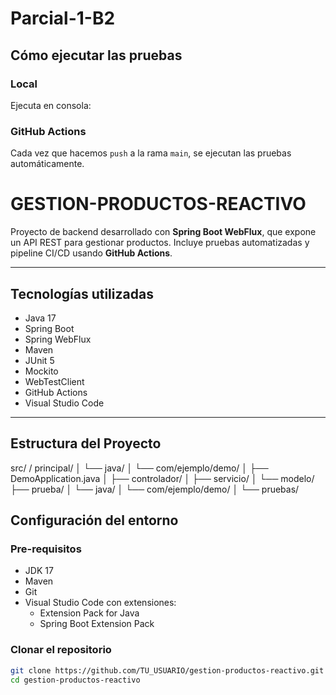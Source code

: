 # Parcial-1-B2

## Cómo ejecutar las pruebas

### Local
Ejecuta en consola:

### GitHub Actions
Cada vez que hacemos `push` a la rama `main`, se ejecutan las pruebas automáticamente.

# GESTION-PRODUCTOS-REACTIVO

Proyecto de backend desarrollado con **Spring Boot WebFlux**, que expone un API REST para gestionar productos. Incluye pruebas automatizadas y pipeline CI/CD usando **GitHub Actions**.

---

## Tecnologías utilizadas

- Java 17
- Spring Boot
- Spring WebFlux
- Maven
- JUnit 5
- Mockito
- WebTestClient
- GitHub Actions
- Visual Studio Code

---

##  Estructura del Proyecto

src/ / principal/ │ └── java/ │ └── com/ejemplo/demo/ │ ├── DemoApplication.java │ ├── controlador/ │ ├── servicio/ │ └── modelo/ ├── prueba/ │ └── java/ │ └── com/ejemplo/demo/ │ └── pruebas/

##  Configuración del entorno

### Pre-requisitos

- JDK 17
- Maven
- Git
- Visual Studio Code con extensiones:
  - Extension Pack for Java
  - Spring Boot Extension Pack

### Clonar el repositorio

```bash
git clone https://github.com/TU_USUARIO/gestion-productos-reactivo.git
cd gestion-productos-reactivo
